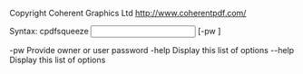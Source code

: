 Copyright Coherent Graphics Ltd http://www.coherentpdf.com/

Syntax: cpdfsqueeze <input file> [-pw <password>] <output file>

  -pw  Provide owner or user password
  -help  Display this list of options
  --help  Display this list of options

